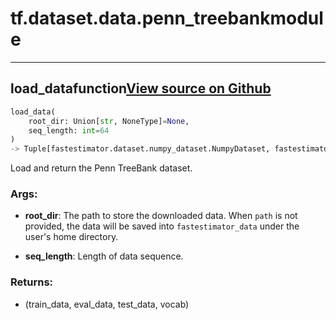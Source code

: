# tf.dataset.data.penn_treebank<span class="tag">module</span>

---

## load_data<span class="tag">function</span><a class="sourcelink" href=https://github.com/fastestimator/fastestimator/blob/r1.2/fastestimator/dataset/data/penn_treebank.py/#L28-L80>View source on Github</a>
```python
load_data(
	root_dir: Union[str, NoneType]=None,
	seq_length: int=64
)
-> Tuple[fastestimator.dataset.numpy_dataset.NumpyDataset, fastestimator.dataset.numpy_dataset.NumpyDataset, fastestimator.dataset.numpy_dataset.NumpyDataset, List[str]]
```
Load and return the Penn TreeBank dataset.


<h3>Args:</h3>


* **root_dir**: The path to store the downloaded data. When `path` is not provided, the data will be saved into `fastestimator_data` under the user's home directory.

* **seq_length**: Length of data sequence. 

<h3>Returns:</h3>

<ul class="return-block"><li>    (train_data, eval_data, test_data, vocab)</li></ul>

